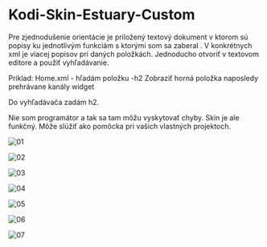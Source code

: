 # Kodi-Skin-Estuary-Custom

Pre zjednodušenie orientácie je priložený textový dokument v ktorom sú popisy ku jednotlivým funkciám s ktorými som sa zaberal . V konkrétnych xml  je viacej popisov pri daných položkách. Jednoducho otvoriť v textovom editore a použiť vyhľadávanie.  

Príklad: Home.xml  -  hľadám položku  -h2  Zobraziť horná položka naposledy prehrávane kanály widget 

Do vyhľadávača zadám h2. 

Nie som programátor a tak sa tam môžu vyskytovať chyby. Skin je ale funkčný. Môže slúžiť ako pomôcka pri vašich vlastných projektoch. 




![01](https://github.com/jojoxyz/Kodi-Skin-Estuary-Custom/assets/70480708/123b2121-a746-40f5-9a87-5b47efbcc7e5)

![02](https://github.com/jojoxyz/Kodi-Skin-Estuary-Custom/assets/70480708/836cec7b-a46c-4a9f-9aa8-86dda6b59a21)

![03](https://github.com/jojoxyz/Kodi-Skin-Estuary-Custom/assets/70480708/5304b661-08b8-4a57-b9b5-6a0f44c2a801)

![04](https://github.com/jojoxyz/Kodi-Skin-Estuary-Custom/assets/70480708/3cc3601a-30d3-4ade-a6a3-0188ba99a008)

![05](https://github.com/jojoxyz/Kodi-Skin-Estuary-Custom/assets/70480708/3648d41d-cf69-4d06-a0db-b831c6e2e91e)

![06](https://github.com/jojoxyz/Kodi-Skin-Estuary-Custom/assets/70480708/d2b70973-06c2-4752-b617-9d37666fda9c)

![07](https://github.com/jojoxyz/Kodi-Skin-Estuary-Custom/assets/70480708/c89e94b5-2283-4350-bbf3-985abfa2fbb2)

